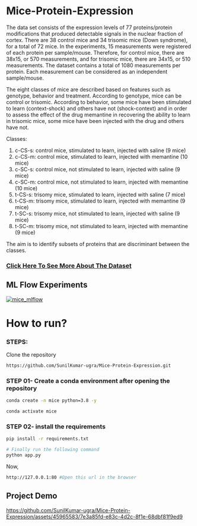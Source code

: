 # Mice-Protein-Expression

The data set consists of the expression levels of 77 proteins/protein modifications that produced detectable signals in the nuclear fraction of cortex. There are 38 control mice and 34 trisomic mice (Down syndrome), for a total of 72 mice. In the experiments, 15 measurements were registered of each protein per sample/mouse. Therefore, for control mice, there are 38x15, or 570 measurements, and for trisomic mice, there are 34x15, or 510 measurements. The dataset contains a total of 1080 measurements per protein. Each measurement can be considered as an independent sample/mouse.



The eight classes of mice are described based on features such as genotype, behavior and treatment. According to genotype, mice can be control or trisomic. According to behavior, some mice have been stimulated to learn (context-shock) and others have not (shock-context) and in order to assess the effect of the drug memantine in recovering the ability to learn in trisomic mice, some mice have been injected with the drug and others have not.

Classes:
1. c-CS-s: control mice, stimulated to learn, injected with saline (9 mice)
2. c-CS-m: control mice, stimulated to learn, injected with memantine (10 mice)
3. c-SC-s: control mice, not stimulated to learn, injected with saline (9 mice)
4. c-SC-m: control mice, not stimulated to learn, injected with memantine (10 mice)
5. t-CS-s: trisomy mice, stimulated to learn, injected with saline (7 mice)
6. t-CS-m: trisomy mice, stimulated to learn, injected with memantine (9 mice)
7. t-SC-s: trisomy mice, not stimulated to learn, injected with saline (9 mice)
8. t-SC-m: trisomy mice, not stimulated to learn, injected with memantine (9 mice)

The aim is to identify subsets of proteins that are discriminant between the classes.

### [Click Here To See More About The Dataset]( https://archive.ics.uci.edu/dataset/342/mice+protein+expression)   


##  ML Flow Experiments
[![mice_mlflow](https://github.com/SunilKumar-ugra/Mice-Protein-Expression/assets/45965583/0f3a163c-eef1-482a-8c3e-583ccf214c52)](https://dagshub.com/SunilKumar-ugra/Mice-Protein-Expression.mlflow/)







# How to run?
### STEPS:

Clone the repository

```bash
https://github.com/SunilKumar-ugra/Mice-Protein-Expression.git
```
### STEP 01- Create a conda environment after opening the repository

```bash
conda create -n mice python=3.8 -y
```

```bash
conda activate mice
```


### STEP 02- install the requirements
```bash
pip install -r requirements.txt
```

```bash
# Finally run the following command
python app.py
```

Now,
```bash
http://127.0.0.1:80 #Open this url in the browser
```

## Project Demo

https://github.com/SunilKumar-ugra/Mice-Protein-Expression/assets/45965583/7e3a85fd-e83c-4d2c-8f1e-68dbf81f9ed9
